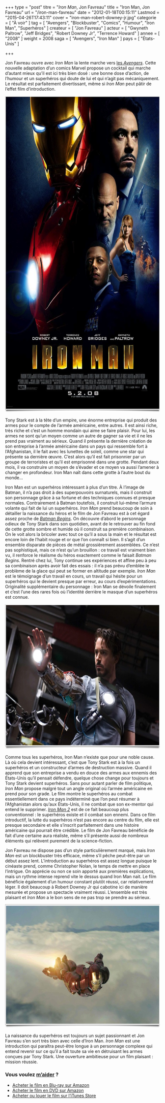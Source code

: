 +++
type = "post"
titre = "<em>Iron Man</em>, Jon Favreau"
title = "Iron Man, Jon Favreau"
url = "/iron-man-favreau"
date = "2012-01-18T00:15:11"
Lastmod = "2015-04-26T17:43:11"
cover = "iron-man-robert-downey-jr.jpg"
categorie = [ "À voir" ]
tag = [ "Avengers", "Blockbuster", "Comics", "Humour", "Iron Man", "Superhéros" ]
createur = [ "Jon Favreau" ]
acteur = [ "Gwyneth Paltrow", "Jeff Bridges", "Robert Downey Jr", "Terrence Howard" ]
annee = [ "2008" ]
weight = 2008
saga = [ "Avengers", "Iron Man" ]
pays = [ "États-Unis" ]

+++

<p>Jon Favreau ouvre avec <em>Iron Man</em> la lente marche vers <a href="http://voiretmanger.fr/saga/avengers/">les <em>Avengers</em></a>. Cette nouvelle adaptation d&rsquo;un comics Marvel propose un cocktail qui marche d&rsquo;autant mieux qu&rsquo;il est ici très bien dosé : une bonne dose d&rsquo;action, de l&rsquo;humour et un superhéros qui doute de lui et qui n&rsquo;agit pas mécaniquement. Le résultat est parfaitement divertissant, même si <em>Iron Man</em> peut pâtir de l&rsquo;effet film d&rsquo;introduction.</p>
<a href="http://www.allocine.fr/film/fichefilm_gen_cfilm=53751.html"><img class="aligncenter" style="border-style: initial; border-color: initial; border-width: 0px;" src="iron-man-john-favreau.jpg" alt="Iron man john favreau" width="690" height="1028" border="0" /></a>
<p>Tony Stark est à la tête d&rsquo;un empire, une énorme entreprise qui produit des armes pour le compte de l&rsquo;armée américaine, entre autres. Il est ainsi riche, très riche et c&rsquo;est un homme mondain qui aime se faire plaisir. Pour lui, les armes ne sont qu&rsquo;un moyen comme un autre de gagner sa vie et il ne les prend pas vraiment au sérieux. Quand il présente la dernière création de son entreprise à l&rsquo;armée américaine dans un pays qui ressemble fort à l&rsquo;Afghanistan, il le fait avec les lunettes de soleil, comme une star qui présente sa dernière œuvre. C&rsquo;est alors qu&rsquo;il est fait prisonnier par un groupe de terroristes et qu&rsquo;il est emprisonné dans une grotte. Pendant deux mois, il va construire un moyen de s&rsquo;évader et ce moyen va aussi l&rsquo;amener à changer en profondeur. Iron Man naît dans cette grotte à l&rsquo;autre bout du monde…</p>
<p>Iron Man est un superhéros intéressant à plus d&rsquo;un titre. À l&rsquo;image de Batman, il n&rsquo;a pas droit à des superpouvoirs surnaturels, mais il construit son personnage grâce à sa fortune et des techniques connues et presque normales. Contrairement à Batman toutefois, il construit lui-même l&rsquo;armure volante qui fait de lui un superhéros. <em>Iron Man</em> prend beaucoup de soin à détailler la naissance du héros et le film de Jon Favreau est à cet égard assez proche de <em><a href="http://voiretmanger.fr/2010/08/30/batman-begins-nolan/">Batman Begins</a></em>. On découvre d&rsquo;abord le personnage odieux de Tony Stark dans son quotidien, avant de le retrouver au fin fond de cette grotte sombre et humide où il construit sa première combinaison. On le voit alors la bricoler avec tout ce qu&rsquo;il a sous la main et le résultat est encore loin de l&rsquo;habit rouge et or que l&rsquo;on connaît si bien. Il s&rsquo;agit d&rsquo;un ensemble disparate de pièces de métal grossièrement assemblées. Ce n&rsquo;est pas sophistiqué, mais ce n&rsquo;est qu&rsquo;un brouillon : ce travail est vraiment bien vu, il renforce le réalisme du héros exactement comme le faisait <em>Batman Begins</em>. Rentré chez lui, Tony continue ses expériences et affine peu à peu sa combinaison après avoir fait des essais : il n&rsquo;a pas prévu d&rsquo;emblée le problème de la glace qui peut se former en altitude par exemple. <em>Iron Man</em> est le témoignage d&rsquo;un travail en cours, un travail qui hésite pour un superhéros qui le devient presque par erreur, au cours d&rsquo;expérimentations. Originalité supplémentaire du personnage : Iron Man se dévoile finalement et c&rsquo;est l&rsquo;une des rares fois où l&rsquo;identité derrière le masque d&rsquo;un superhéros est connue.</p>
<img class="aligncenter" style="border-style: initial; border-color: initial; border-width: 0px;" src="iron-man.jpg" alt="Iron man" width="690" height="472" border="0" />
<p>Comme tous les superhéros, Iron Man n&rsquo;existe que pour une noble cause. Là où cela devient intéressant, c&rsquo;est que Tony Stark est à la fois un superhéros et un constructeur d&rsquo;armes de destruction massive. Quand il apprend que son entreprise a vendu en douce des armes aux ennemis des États-Unis qu&rsquo;il pensait défendre, quelque chose change pour toujours et Tony Stark devient superhéros. Sans pour autant parler de film politique, <em>Iron Man</em> propose malgré tout un angle original où l&rsquo;armée américaine en prend pour son grade. Le film montre le superhéros au combat essentiellement dans ce pays indéterminé que l&rsquo;on peut résumer à l&rsquo;Afghanistan alors qu&rsquo;aux États-Unis, il ne combat que son ex-mentor qui entend le supprimer. <em><a href="http://voiretmanger.fr/2010/04/29/iron-man-2-favreau/">Iron Man 2</a></em> est de ce fait beaucoup plus conventionnel : le superhéros existe et il combat son ennemi. Dans ce film introductif, la lutte du superhéros n&rsquo;est pas encore au centre du film, elle est presque secondaire et elle s&rsquo;inscrit parfaitement dans une histoire américaine qui pourrait être crédible. Le film de Jon Favreau bénéficie de fait d&rsquo;une certaine aura réaliste, même s&rsquo;il présente aussi de nombreux éléments qui relèvent purement de la science-fiction.</p>
<p>Jon Favreau ne dispose pas d&rsquo;un style particulièrement marqué, mais <em>Iron Man</em> est un blockbuster très efficace, même s&rsquo;il pêche peut-être par un début assez lent. L&rsquo;introduction au superhéros est assez longue puisque le cinéaste prend, comme Christopher Nolan, le temps de mettre en place l&rsquo;intrigue. On apprécie ou non ce soin apporté aux premières explications, mais un rythme intense reprend vite le dessus quand Iron Man nait. Le film bénéficie également d&rsquo;un humour constant plutôt réussi, car relativement léger. Il doit beaucoup à Robert Downey Jr qui cabotine ici de manière mesurée et propose un spectacle vraiment réussi. L&rsquo;ensemble est très plaisant et <em>Iron Man</em> a le bon sens de ne pas trop se prendre au sérieux.</p>
<img class="aligncenter" style="border-style: initial; border-color: initial; border-width: 0px;" src="iron-man-2008.jpg" alt="Iron man 2008" width="690" height="401" border="0" />
<p>La naissance du superhéros est toujours un sujet passionnant et Jon Favreau s&rsquo;en sort très bien avec celle d&rsquo;Iron Man. <em>Iron Man</em> est une introduction qui paraîtra peut-être longue à un personnage complexe qui entend revenir sur ce qu&rsquo;il a fait toute sa vie en détruisant les armes conçues par Tony Stark. Une ouverture ambitieuse pour un film plaisant : mission réussie.</p>
<div class="amazon">
<h3>Vous voulez <a href="http://voiretmanger.fr/soutien/">m&rsquo;aider</a> ?</h3>
<ul>
<li><a href="http://www.amazon.fr/gp/product/B001E08TVW/ref=as_li_ss_tl?ie=UTF8&amp;tag=leblogdenic07-21&amp;linkCode=as2&amp;camp=1642&amp;creative=19458&amp;creativeASIN=B001E08TVW">Acheter le film en Blu-ray sur Amazon</a></li>
<li><a href="http://www.amazon.fr/gp/product/B001E08TVM/ref=as_li_ss_tl?ie=UTF8&amp;tag=leblogdenic07-21&amp;linkCode=as2&amp;camp=1642&amp;creative=19458&amp;creativeASIN=B001E08TVM">Acheter le film en DVD sur Amazon</a></li>
<li><a href="https://itunes.apple.com/fr/movie/iron-man/id369765796">Acheter ou louer le film sur l&rsquo;iTunes Store</a></li>
</ul>
</div>

